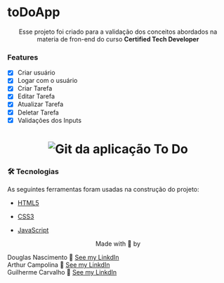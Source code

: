 # toDoApp

<p align="center">Esse projeto foi criado para a validação dos conceitos abordados na materia de fron-end do curso <b>Certified Tech Developer</b></p>

### Features
- [x] Criar usuário
- [x] Logar com o usuário
- [x] Criar Tarefa
- [x] Editar Tarefa
- [x] Atualizar Tarefa
- [x] Deletar Tarefa
- [x] Validações dos Inputs

<h1 align="center">
    <img alt="Git da aplicação To Do" title="To Do" src="./assets/toDoApp.gif">
</h1>

### 🛠 Tecnologias

As seguintes ferramentas foram usadas na construção do projeto:

- [HTML5](https://developer.mozilla.org/pt-BR/docs/Web/HTML?msclkid=7080bfe3c66211eca364300f45723704)

- [CSS3](https://developer.mozilla.org/pt-BR/docs/Web/CSS?msclkid=6bde8020c66211ecb8d43663c6c4c0f3)

- [JavaScript](https://developer.mozilla.org/pt-BR/docs/Web/JavaScript?msclkid=826fa765c66211ec95f90471a17271d2)

<p align="center">Made with 💜 by </p>

Douglas Nascimento 🚀 [See my LinkdIn](https://www.linkedin.com/in/douglas-silva-nascimento)</br>
Arthur Campolina 🚀 [See my LinkdIn](https://www.linkedin.com/in/arthur-campolina)</br>
Guilherme Carvalho 🚀 [See my LinkdIn](https://www.linkedin.com/mwlite/in/guilhermejump)
